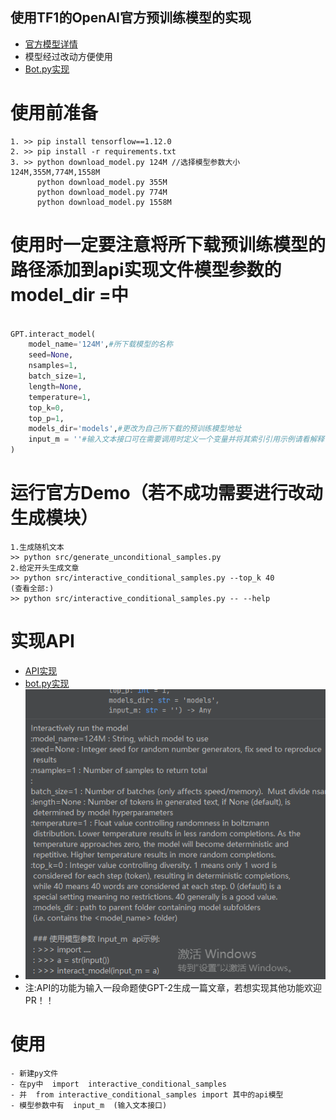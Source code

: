 ## 使用TF1的OpenAI官方预训练模型的实现
- [官方模型详情](https://github.com/FloatTech/AI-Bot/blob/main/TF1_GPT-2/DEVELOPERS.md)
- 模型经过改动方便使用
- [Bot.py实现](https://github.com/FloatTech/AI-Bot/blob/main/TF1_GPT-2/src/bot.py)
# 使用前准备
```
1. >> pip install tensorflow==1.12.0
2. >> pip install -r requirements.txt
3. >> python download_model.py 124M //选择模型参数大小 124M,355M,774M,1558M
      python download_model.py 355M
      python download_model.py 774M
      python download_model.py 1558M

```


# 使用时一定要注意将所下载预训练模型的路径添加到api实现文件模型参数的model_dir =中
```python

GPT.interact_model(
    model_name='124M',#所下载模型的名称
    seed=None,
    nsamples=1,
    batch_size=1,
    length=None,
    temperature=1,
    top_k=0,
    top_p=1,
    models_dir='models',#更改为自己所下载的预训练模型地址
    input_m = ''#输入文本接口可在需要调用时定义一个变量并将其索引引用示例请看解释：
)

```
# 运行官方Demo（若不成功需要进行改动生成模块）

```
1.生成随机文本
>> python src/generate_unconditional_samples.py 
2.给定开头生成文章
>> python src/interactive_conditional_samples.py --top_k 40
(查看全部:)
>> python src/interactive_conditional_samples.py -- --help

```

# 实现API
- [API实现](https://github.com/FloatTech/AI-Bot/blob/main/TF1_GPT-2/src/interactive_conditional_samples.py)
- [bot.py实现](https://github.com/FloatTech/AI-Bot/blob/main/TF1_GPT-2/src/bot.py)
- ![Image](https://github.com/FloatTech/AI-Bot/blob/main/TF1_GPT-2/%E6%8D%95%E8%8E%B7.PNG?raw=true)
- 注:API的功能为输入一段命题使GPT-2生成一篇文章，若想实现其他功能欢迎PR！！
# 使用
```
- 新建py文件
- 在py中  import  interactive_conditional_samples 
- 并  from interactive_conditional_samples import 其中的api模型
- 模型参数中有  input_m  (输入文本接口)
```
